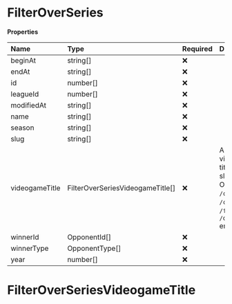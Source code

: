 # FilterOverSeries

**Properties**

| Name           | Type                             | Required | Description                                                                                              |
| :------------- | :------------------------------- | :------- | :------------------------------------------------------------------------------------------------------- |
| beginAt        | string[]                         | ❌       |                                                                                                          |
| endAt          | string[]                         | ❌       |                                                                                                          |
| id             | number[]                         | ❌       |                                                                                                          |
| leagueId       | number[]                         | ❌       |                                                                                                          |
| modifiedAt     | string[]                         | ❌       |                                                                                                          |
| name           | string[]                         | ❌       |                                                                                                          |
| season         | string[]                         | ❌       |                                                                                                          |
| slug           | string[]                         | ❌       |                                                                                                          |
| videogameTitle | FilterOverSeriesVideogameTitle[] | ❌       | A videogame title id or slug. <br/>Only for `/csgo/*`, `/codmw/*`, `/fifa/*` and `/ow/*` endpoints <br/> |
| winnerId       | OpponentId[]                     | ❌       |                                                                                                          |
| winnerType     | OpponentType[]                   | ❌       |                                                                                                          |
| year           | number[]                         | ❌       |                                                                                                          |

# FilterOverSeriesVideogameTitle

<!-- This file was generated by liblab | https://liblab.com/ -->

